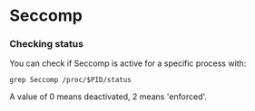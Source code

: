 # Seccomp

### Checking status
You can check if Seccomp is active for a specific process with:

```
grep Seccomp /proc/$PID/status
```

A value of 0 means deactivated, 2 means 'enforced'.


